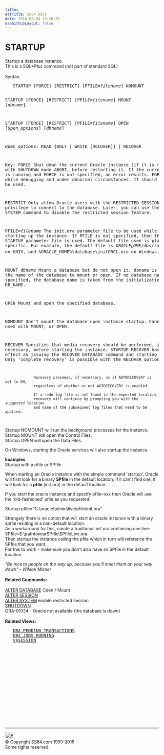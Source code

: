 ```yaml
---
title:
altTitle: SS64 Docs
date: 2016-09-04 19:26:55
useGithubLayout: false
---
```

<!-- #BeginLibraryItem "/Library/head_ora.lbi" --><!-- #EndLibraryItem --><h1>STARTUP</h1> 
<p>Startup a database instance.<br>
  This is a SQL*Plus command (not part of standard SQL)<br>
  <br>
  Syntax:</p>
<pre>   STARTUP [FORCE] [RESTRICT] [PFILE=<i>filename</i>] NOMOUNT 

   STARTUP [FORCE] [RESTRICT] [PFILE=<i>filename</i>] MOUNT [<i>dbname</i>]

   STARTUP [FORCE] [RESTRICT] [PFILE=<i>filename</i>] OPEN [<i>Open_options</i>] [<i>dbname</i>] 

<i>Open_options:</i>
         READ {ONLY | WRITE [RECOVER]} | RECOVER

Key:
   FORCE
                 Shut down the current Oracle instance (if it is running) with
                 SHUTDOWN mode ABORT, before restarting it. 
                 If the current instance is running and FORCE is not specified,
                 an error results. FORCE is useful while debugging and under abnormal
                 circumstances. It should not normally be used.

   RESTRICT
                 Only allow Oracle users with the RESTRICTED SESSION system privilege
                 to connect to the database. Later, you can use the ALTER SYSTEM command
                 to disable the restricted session feature.

   PFILE=<i>filename</i>
                 The init.ora parameter file to be used while starting up the instance.
                 If PFILE is not specified, then the default STARTUP parameter file is used.
                 The default file used is platform specific.
                 For example, the default file is $ORACLE_HOME/dbs/init$ORACLE_SID.ora on UNIX,
                 and %ORACLE_HOME%\database\initORCL.ora on Windows.

   MOUNT <i>dbname</i>
                 Mount a database but do not open it.
                 dbname is the name of the database to mount or open.
                 If no database name is specified, the database name is taken from the
                 initialization parameter DB_NAME.

   OPEN
                 Mount and open the specified database.

   NOMOUNT
                 Don't mount the database upon instance startup.
                 Cannot be used with MOUNT, or OPEN.

   RECOVER
                 Specifies that media recovery should be performed, if necessary,
                 before starting the instance.
                 STARTUP RECOVER has the same effect as issuing the RECOVER DATABASE command
                 and starting an instance.
                 Only 'complete recovery' is possible with the RECOVER option.

                 Recovery proceeds, if necessary, as if AUTORECOVERY is set to ON,
                 regardless of whether or not AUTORECOVERY is enabled.

                 If a redo log file is not found in the expected location,
                 recovery will continue by prompting you with the suggested location  
                 and name of the subsequent log files that need to be applied.
</pre>
<p>Startup NOMOUNT will run the background processes for the instance.<br>
Startup MOUNT will open the Control Files.<br>
Startup OPEN will open the Data Files.</p>
<p>On Windows, starting the Oracle services will also startup the instance. </p>
<p><b>Examples</b><br>
Startup with a pfile or  SPfile</p>
<p>When starting an Oracle instance with the simple command <span class="code">'startup'</span>, Oracle will first look 
for a binary <b>SPfile</b> in the default location; if it can't find one, it will look for a <b>pfile</b> (init.ora) in the default location.</p>
<p>If you start the oracle instance and specify <span class="code">pfile=xxx</span> then Oracle will use the 'old-fashioned' pfile as you requested.</p>
<p class="code">Startup  pfile="C:\oracle\admin\live\pfile\init.ora"</p>
<p>Strangely there is no option that will start an oracle instance with a binary spfile residing in a non-default location.<br>
As a workaround for this, create a traditional init.ora containing  one line:<br>
<span class="code">SPfile=E:\pathtoyourSPfile\SPfileLive.ora</span><br> 
Then startup the instance calling the pfile which in turn will reference the SPfile that you want.<br>
For this to work - make sure you don't also have an SPfile in the default location.</p>
<p><i class="quote">"Be nice to people on the way up, because you'll meet 
  them on your way down" - Wilson 
  Mizner</i><b><br>
  <br>
  Related Commands:<br>
  </b> <a href="database_a.html"><br>
  ALTER DATABASE</a> Open / Mount <br>
  <a href="session_a.html"> ALTER SESSION</a><br>
  <a href="system_a.html">ALTER SYSTEM</a> enable restricted session <br>
  <a href="shutdown.html">SHUTDOWN</a> <br>
  ORA-01034 - Oracle not available (the database is down) <br>
  <b><br>
</b><b>Related Views:</b></p>
<pre>   <a href="../orad/DBA_PENDING_TRANSACTIONS.html">DBA_PENDING_TRANSACTIONS</a> 
   <a href="../orad/DBA_JOBS_RUNNING.html">DBA_JOBS_RUNNING</a>  
   <a href="../orav/V$SESSION.html">V$SESSION</a></pre><!-- #BeginLibraryItem "/Library/foot_ora.lbi" --><p>
<!-- oracle-footer -->
<ins class="adsbygoogle" style="display:inline-block;width:300px;height:250px" data-ad-client="ca-pub-6140977852749469" data-ad-slot="4275490898"></ins>
<script>
(adsbygoogle = window.adsbygoogle || []).push({});
</script></p>
<hr>
<div id="bl" class="footer"><a href="startup.html#"><img src="../images/top.png" width="30" height="22" alt="Back to the Top"></a></div>
<div id="br" class="footer, tagline">© Copyright <a href="../index.html">SS64.com</a> 1999-2016<br>
Some rights reserved</div><!-- #EndLibraryItem -->

